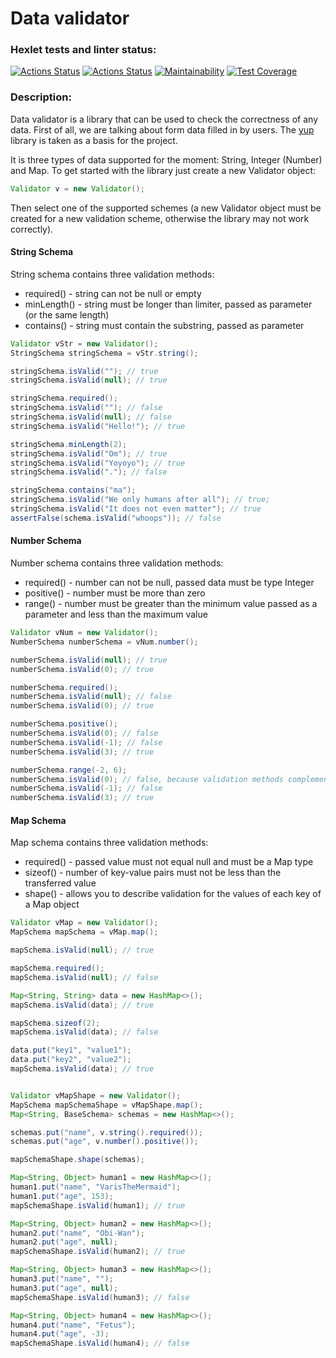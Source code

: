 # Data validator

### Hexlet tests and linter status:
[![Actions Status](https://github.com/paulvino/java-project-78/workflows/hexlet-check/badge.svg)](https://github.com/paulvino/java-project-78/actions)
[![Actions Status](https://github.com/paulvino/java-project-78/actions/workflows/main.yml/badge.svg)](https://github.com/paulvino/java-project-78/actions/workflows/main.yml)
[![Maintainability](https://api.codeclimate.com/v1/badges/bdbaf3df903401712f4d/maintainability)](https://codeclimate.com/github/paulvino/java-project-78/maintainability)
[![Test Coverage](https://api.codeclimate.com/v1/badges/bdbaf3df903401712f4d/test_coverage)](https://codeclimate.com/github/paulvino/java-project-78/test_coverage)

### Description:
Data validator is a library that can be used to check the correctness of any data. First of all, we are talking about form data filled in by users. The [yup](https://github.com/jquense/yup) library is taken as a basis for the project.

It is three types of data supported for the moment: String, Integer (Number) and Map. To get started with the library just create a new Validator object:

``` java
Validator v = new Validator();
```

Then select one of the supported schemes (a new Validator object must be created for a new validation scheme, otherwise the library may not work correctly).

#### String Schema
String schema contains three validation methods:
* required() - string can not be null or empty
* minLength() - string must be longer than limiter, passed as parameter (or the same length)
* contains() - string must contain the substring, passed as parameter

``` java
Validator vStr = new Validator();
StringSchema stringSchema = vStr.string();

stringSchema.isValid(""); // true
stringSchema.isValid(null); // true

stringSchema.required();
stringSchema.isValid(""); // false
stringSchema.isValid(null); // false
stringSchema.isValid("Hello!"); // true

stringSchema.minLength(2);
stringSchema.isValid("Om"); // true
stringSchema.isValid("Yoyoyo"); // true
stringSchema.isValid("."); // false

stringSchema.contains("ma");
stringSchema.isValid("We only humans after all"); // true;
stringSchema.isValid("It does not even matter"); // true
assertFalse(schema.isValid("whoops")); // false 
```

#### Number Schema
Number schema contains three validation methods:
* required() - number can not be null, passed data must be type Integer
* positive() - number must be more than zero
* range() - number must be greater than the minimum value passed as a parameter and less than the maximum value

``` java 
Validator vNum = new Validator();
NumberSchema numberSchema = vNum.number();

numberSchema.isValid(null); // true
numberSchema.isValid(0); // true

numberSchema.required();
numberSchema.isValid(null); // false
numberSchema.isValid(0); // true

numberSchema.positive();
numberSchema.isValid(0); // false
numberSchema.isValid(-1); // false
numberSchema.isValid(3); // true

numberSchema.range(-2, 6);
numberSchema.isValid(0); // false, because validation methods complement (not replace) each other
numberSchema.isValid(-1); // false
numberSchema.isValid(3); // true
```

#### Map Schema
Map schema contains three validation methods:
* required() - passed value must not equal null and must be a Map type
* sizeof() - number of key-value pairs must not be less than the transferred value
* shape() - allows you to describe validation for the values of each key of a Map object

``` java
Validator vMap = new Validator();
MapSchema mapSchema = vMap.map();

mapSchema.isValid(null); // true

mapSchema.required();
mapSchema.isValid(null); // false

Map<String, String> data = new HashMap<>();
mapSchema.isValid(data); // true

mapSchema.sizeof(2);
mapSchema.isValid(data); // false

data.put("key1", "value1");
data.put("key2", "value2");
mapSchema.isValid(data); // true


Validator vMapShape = new Validator();
MapSchema mapSchemaShape = vMapShape.map();
Map<String, BaseSchema> schemas = new HashMap<>();

schemas.put("name", v.string().required());
schemas.put("age", v.number().positive());

mapSchemaShape.shape(schemas);

Map<String, Object> human1 = new HashMap<>();
human1.put("name", "VarisTheMermaid");
human1.put("age", 153);
mapSchemaShape.isValid(human1); // true

Map<String, Object> human2 = new HashMap<>();
human2.put("name", "Obi-Wan");
human2.put("age", null);
mapSchemaShape.isValid(human2); // true

Map<String, Object> human3 = new HashMap<>();
human3.put("name", "");
human3.put("age", null);
mapSchemaShape.isValid(human3); // false

Map<String, Object> human4 = new HashMap<>();
human4.put("name", "Fetus");
human4.put("age", -3);
mapSchemaShape.isValid(human4); // false
```